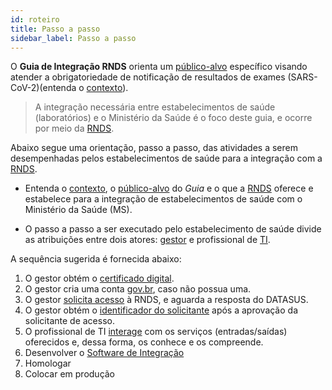 ```yaml
---
id: roteiro
title: Passo a passo 
sidebar_label: Passo a passo
---
```


O **Guia de Integração RNDS** orienta um [público-alvo](./publico-alvo) específico visando atender a obrigatoriedade de 
notificação de resultados de exames (SARS-CoV-2)(entenda o [contexto](./contexto)). 

>A integração necessária entre estabelecimentos de saúde (laboratórios) e o Ministério da Saúde é o foco
deste guia, e ocorre por meio da [RNDS](./rnds).

Abaixo segue uma orientação, passo a passo, das atividades a serem desempenhadas pelos estabelecimentos de saúde para a integração com a [RNDS](./rnds).


- Entenda o [contexto](./contexto), o [público-alvo](./publico-alvo) do _Guia_ e o que a [RNDS](./rnds) oferece e estabelece para a integração de estabelecimentos de saúde com o Ministério da Saúde (MS).

- O passo a passo a ser executado pelo estabelecimento de saúde divide as atribuições entre dois atores: [gestor](./gestor) e profissional de 
[TI](./ti). 

A sequência sugerida é fornecida abaixo:
1. O gestor obtém o [certificado digital](./certificado).
1. O gestor cria uma conta [gov.br](https://www.gov.br/pt-br/servicos/criar-sua-conta-meu-gov.br), caso não possua uma.
1. O gestor [solicita acesso](./portal) à RNDS, e aguarda a resposta do DATASUS. 
1. O gestor obtém o [identificador do solicitante](./identificador) após a aprovação da solicitante de acesso.
1. O profissional de TI [interage](./postman) com os serviços (entradas/saídas) oferecidos e, dessa forma, os conhece e os compreende.
1. Desenvolver o [Software de Integração](./si)
1. Homologar
1. Colocar em produção

